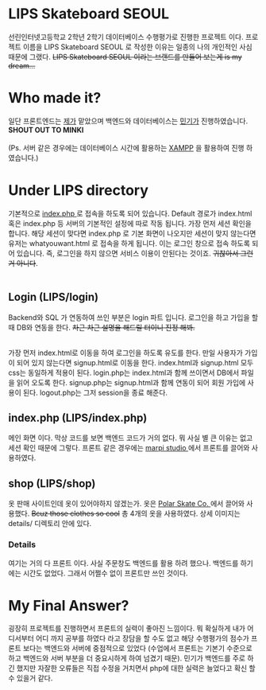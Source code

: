 # LIPS Skateboard SEOUL
선린인터넷고등학교 2학년 2학기 데이터베이스 수행평가로 진행한 프로젝트 이다. 프로젝트 이름을 LIPS Skateboard SEOUL 로 작성한 이유는 일종의 나의 개인적인 사심 때문에 그랬다. ~~LIPS Skateboard SEOUL 이라는 브랜드를 만들어 보는게 is my dream...~~

# Who made it?
일단 프론트엔드는 <a href="https://github.com/insung3511">제가</a>  맡았으며 백엔드와 데이터베이스는 <a href="https://github.com/recaedo">민기가</a>  진행하였습니다. __SHOUT OUT TO MINKI__ <br> <br> (Ps. 서버 같은 경우에는 데이터베이스 시간에 활용하는 <a href="https://www.apachefriends.org">XAMPP</a> 을 활용하여 진행 하였습니다.)

# Under __LIPS__ directory
기본적으로 <a href="./index.php"> index.php </a> 로 접속을 하도록 되어 있습니다. Default 경로가 index.html 혹은 index.php 등 서버의 기본적인 설정에 따로 작동 됩니다. 가장 먼저 세션 확인을 합니다. 해당 세션이 맞다면 index.php 로 기본 화면이 나오지만 세션이 맞지 않는다면 유저는 whatyouwant.html 로 접속을 하게 됩니다. 이는 로그인 창으로 접속 하도록 되어 있습니다. 즉, 로그인을 하지 않으면 서비스 이용이 안된다는 것이죠. ~~귀찮아서 그런거 아니다~~. <br><br>

## Login (LIPS/login)
Backend와 SQL 가 연동하여 쓰인 부분은 login 파트 입니다. 로그인을 하고 가입을 할때 DB와 연동을 한다. ~~차근 차근 설명을 해드릴 터이니 진정 해봐.~~<br><br>

가장 먼저 index.html로 이동을 하여 로그인을 하도록 유도를 한다. 만일 사용자가 가입이 되어 있지 않는다면 signup.html로 이동을 한다. index.html과 signup.html 모두 css는 동일하게 적용이 된다. login.php는 index.html과 함께 쓰이면서 DB에서 파일을 읽어 오도록 한다. signup.php는 signup.html과 함께 연동이 되어 회원 가입에 사용이 된다. logout.php는 그저 session을 종료 해준다. 

## index.php (LIPS/index.php)
메인 화면 이다. 막상 코드를 보면 백엔드 코드가 거의 없다. 뭐 사실 별 큰 이유는 없고 세션 확인 때문에 그렇다. 프론트 같은 경우에는 <a href="https://marpi.studio"> marpi studio </a> 에서 프론트를 끌어와 사용하였다. 

## shop (LIPS/shop)
옷 판매 사이트인데 옷이 있어야하지 않겠는가. 옷은 <a href="http://polarskateco.com"> Polar Skate Co. </a> 에서 끌어와 사용했다. ~~Bcuz those clothes so cool~~ 총 4개의 옷을 사용하였다. 상세 이미지는 details/ 디렉토리 안에 있다.

### Details
여기는 거의 다 프론트 이다. 사실 주문창도 백엔드를 활용 하려 했으나. 백엔드를 하기에는 시간도 없었다. 그래서 어쩔수 없이 프론트만 쓰인 것이다.

# My Final Answer?
굉장히 프로젝트를 진행하면서 프론트의 실력이 좋아진 느낌이다. 뭐 확실하게 내가 어디서부터 어디 까지 공부를 하였다 라고 장담을 할 수도 없고 해당 수행평가의 점수가 프론트 보다는 백엔드와 서버에 중점적으로 있었다 (수업에서 프론트는 기본기 수준으로 하고 백엔드와 서버 부분을 더 중요시하게 하여 넘겼기 때문). 민기가 백엔드를 주로 하긴 했지만 자잘한 오류들은 직접 수정을 거치면서 php에 대한 실력은 늘었다고 확신 할 수 있을거 같다.  
